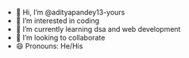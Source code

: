 - 👋 Hi, I’m @adityapandey13-yours
- 👀 I’m interested in coding
- 🌱 I’m currently learning dsa and web development
- 💞️ I’m looking to collaborate
- 😄 Pronouns: He/His
  

<!---
adityapandey13-yours/adityapandey13-yours is a ✨ special ✨ repository because its `README.md` (this file) appears on your GitHub profile.
You can click the Preview link to take a look at your changes.
--->
